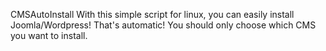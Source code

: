 CMSAutoInstall
With this simple script for linux, you can easily install Joomla/Wordpress! That's automatic! You should only choose which CMS you want to install.
